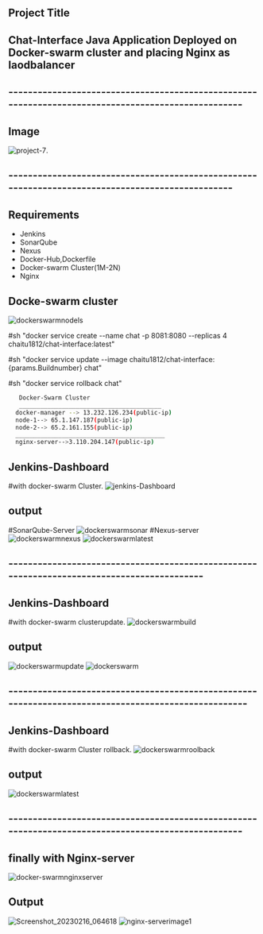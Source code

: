 ## Project Title
## Chat-Interface Java Application Deployed on Docker-swarm cluster and placing Nginx as laodbalancer
## ---------------------------------------------------------------------------------------------------
## Image
![project-7](https://user-images.githubusercontent.com/111736742/219126197-9d8d9c4d-0d54-4870-9523-6dc9caec9a52.jpg).
## -------------------------------------------------------------------------------------------------
## Requirements
- Jenkins
- SonarQube
- Nexus
- Docker-Hub,Dockerfile
- Docker-swarm Cluster(1M-2N)
- Nginx
## Docke-swarm cluster
![dockerswarmnodels](https://user-images.githubusercontent.com/111736742/219244606-456dc781-aed3-4127-a6ad-b1bac717d90b.png)

#sh "docker service create --name chat -p 8081:8080 --replicas 4 chaitu1812/chat-interface:latest"

#sh "docker service update --image chaitu1812/chat-interface:{params.Buildnumber} chat"

#sh "docker service rollback chat"

```bash
   Docker-Swarm Cluster
   ________________________________________
  docker-manager --> 13.232.126.234(public-ip)
  node-1--> 65.1.147.187(public-ip)
  node-2--> 65.2.161.155(public-ip)
  __________________________________________
  nginx-server-->3.110.204.147(public-ip)
```
## Jenkins-Dashboard
#with docker-swarm Cluster.
![jenkins-Dashboard](https://user-images.githubusercontent.com/111736742/219238533-039045cc-23ab-4a27-8eff-b57572888f5b.png)
## output
#SonarQube-Server
![dockerswarmsonar](https://user-images.githubusercontent.com/111736742/219246678-b6529976-0e61-4349-bb33-d79e60d86b6c.png)
#Nexus-server
![dockerswarmnexus](https://user-images.githubusercontent.com/111736742/219246784-294c1c40-19a7-49cc-808c-824628a7182e.png)
![dockerswarmlatest](https://user-images.githubusercontent.com/111736742/219238933-a8932899-70a2-49b1-90bf-728b0bd5c11e.png)
## -------------------------------------------------------------------------------------------
## Jenkins-Dashboard
#with docker-swarm clusterupdate.
![dockerswarmbuild](https://user-images.githubusercontent.com/111736742/219239443-18eb0beb-2f9b-4a61-b017-8ad68224f16d.png)
## output
![dockerswarmupdate](https://user-images.githubusercontent.com/111736742/219239640-72581af2-17b1-43c4-bb48-e59adccf9d16.png)
![dockerswarm](https://user-images.githubusercontent.com/111736742/219240080-235e7245-c76f-4ed1-b684-72221018e732.png)
## ----------------------------------------------------------------------------------------------------
## Jenkins-Dashboard
#with docker-swarm Cluster rollback.
![dockerswarmroolback](https://user-images.githubusercontent.com/111736742/219240566-ae8f81b8-df49-44c2-8771-14f09ed07cf2.png)
## output
![dockerswarmlatest](https://user-images.githubusercontent.com/111736742/219240827-ee83f484-c14f-4d00-9d3e-7074cd2935e3.png)
## ---------------------------------------------------------------------------------------------------
## finally with Nginx-server
![docker-swarmnginxserver](https://user-images.githubusercontent.com/111736742/219241507-db6fd744-9e72-40f8-a5e9-f83fb8d9deeb.png)
## Output
![Screenshot_20230216_064618](https://user-images.githubusercontent.com/111736742/219243941-2e5a162a-9215-41a8-b649-af789e2680b0.png)
![nginx-serverimage1](https://user-images.githubusercontent.com/111736742/219243647-fb2ed9dc-4f3f-4262-80b9-397fdff4f32a.png)








